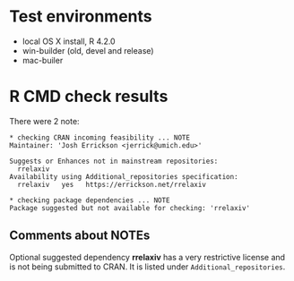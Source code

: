 # Test environments
* local OS X install, R 4.2.0
* win-builder (old, devel and release)
* mac-builer

# R CMD check results

There were 2 note:

```
* checking CRAN incoming feasibility ... NOTE
Maintainer: 'Josh Errickson <jerrick@umich.edu>'

Suggests or Enhances not in mainstream repositories:
  rrelaxiv
Availability using Additional_repositories specification:
  rrelaxiv   yes   https://errickson.net/rrelaxiv

* checking package dependencies ... NOTE
Package suggested but not available for checking: 'rrelaxiv'
```

## Comments about NOTEs

Optional suggested dependency **rrelaxiv** has a very restrictive license and is
not being submitted to CRAN. It is listed under `Additional_repositories`.

